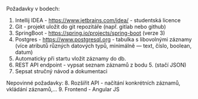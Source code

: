 Požadavky v bodech:

1. Intellij IDEA - https://www.jetbrains.com/idea/ - studentská licence 
2. Git - projekt uložit do git repozitáře (např. gitlab nebo github)
3. SpringBoot - https://spring.io/projects/spring-boot (verze 3)
4. Postgres - https://www.postgresql.org - tabulka s libovolnými záznamy (více atributů různých 
datových typů, minimálně — text, číslo, boolean, datum)
5. Automaticky při startu vložit záznamy do db.
6. REST API endpoint - vypsat seznam záznamů z bodu 5. (stačí JSON)
7. Sepsat stručný návod a dokumentaci

Nepovinné požadavky:
8. Rozšířit API - načítání konkrétních záznamů, vkládání záznamů,…
9. Frontend - Angular JS
